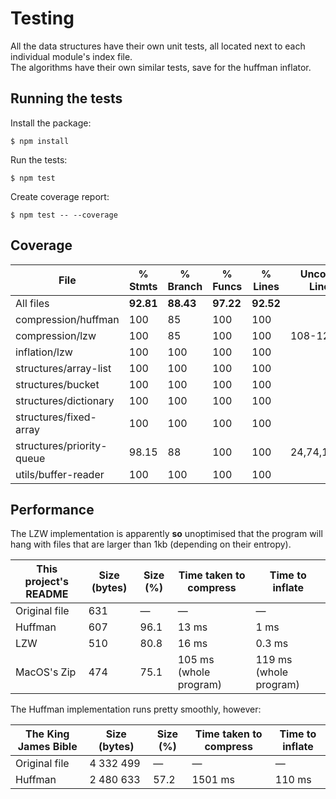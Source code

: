 # Testing

All the data structures have their own unit tests, all located next to each individual module's index file.  
The algorithms have their own similar tests, save for the huffman inflator.

## Running the tests

Install the package:
```
$ npm install
```
Run the tests:
```
$ npm test
```
Create coverage report:
```
$ npm test -- --coverage
```

## Coverage

File                       | % Stmts   | % Branch  | % Funcs   | % Lines   | Uncovered Line #s 
---------------------------|-----------|-----------|-----------|-----------|-------------------
All files                  | **92.81** | **88.43** | **97.22** | **92.52** |                   
 compression/huffman       |     100   |      85   |     100   |     100   |                   
 compression/lzw           |     100   |      85   |     100   |     100   | 108-120           
 inflation/lzw             |     100   |     100   |     100   |     100   |                   
 structures/array-list     |     100   |     100   |     100   |     100   |                   
 structures/bucket         |     100   |     100   |     100   |     100   |                   
 structures/dictionary     |     100   |     100   |     100   |     100   |                   
 structures/fixed-array    |     100   |     100   |     100   |     100   |                   
 structures/priority-queue |   98.15   |      88   |     100   |     100   | 24,74,116,128     
 utils/buffer-reader       |     100   |     100   |     100   |     100   |                   

## Performance

The LZW implementation is apparently **so** unoptimised that the program will hang with files that are larger than 1kb (depending on their entropy).

This project's README | Size (bytes) | Size (%) | Time taken to compress | Time to inflate        |
----------------------|--------------|----------|------------------------|------------------------|
Original file         | 631          | —        | —                      | —                      |
Huffman               | 607          | 96.1     | 13 ms                  | 1 ms                   |
LZW                   | 510          | 80.8     | 16 ms                  | 0.3 ms                 |
MacOS's Zip           | 474          | 75.1     | 105 ms (whole program) | 119 ms (whole program) |

The Huffman implementation runs pretty smoothly, however:

The King James Bible | Size (bytes) | Size (%) | Time taken to compress | Time to inflate |
---------------------|--------------|----------|------------------------|-----------------|
Original file        | 4 332 499    | —        | —                      | —               |
Huffman              | 2 480 633    | 57.2     | 1501 ms                | 110 ms          |